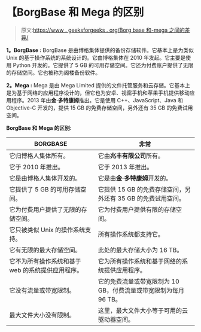 # 【BorgBase 和 Mega 的区别

> 原文:[https://www . geeksforgeeks . org/Borg base 和-mega 之间的差异/](https://www.geeksforgeeks.org/difference-between-borgbase-and-mega/)

**1。BorgBase :**
BorgBase 是由博格集体提供的备份存储软件。它基本上是为类似 Unix 的基于操作系统的系统设计的。它由博格集体在 2010 年发起。它主要是使用 Python 开发的。它提供了 5 GB 的可用存储空间。它还为付费账户提供了无限的存储空间。它也被称为阁楼备份软件。

**2。Mega :**
Mega 是由 Mega Limited 提供的文件托管服务和云存储。它基本上是为基于网络的应用程序设计的，但它也为安卓、视窗手机和苹果手机提供移动应用程序。2013 年由**金·多特康姆**推出。它是使用 C++、JavaScript、Java 和 Objective-C 开发的，提供 15 GB 的免费存储空间，另外还有 35 GB 的免费试用空间。

**BorgBase 和 Mega 的区别:**

<center>

| BORGBASE | 非常 |
| --- | --- |
| 它归博格人集体所有。 | 它由**兆丰有限公司**所有。 |
| 它于 2010 年推出。 | 它于 2013 年推出。 |
| 它是由博格人集体开发的。 | 它是由**金·多特康姆**开发的。 |
| 它提供了 5 GB 的可用存储空间。 | 它提供 15 GB 的免费存储空间，另外还有 35 GB 的免费试用空间。 |
| 它为付费用户提供了无限的存储空间。 | 它为付费用户提供有限的存储空间。 |
| 它只被类似 Unix 的操作系统支持。 | 所有操作系统都支持它。 |
| 它有无限的最大存储空间。 | 此处的最大存储大小为 16 TB。 |
| 它不为所有操作系统和基于 web 的系统提供应用程序。 | 它为所有操作系统和基于网络的系统提供应用程序。 |
| 它没有流量或带宽限制。 | 它的免费流量或带宽限制为 10 GB，付费流量或带宽限制为每月 96 TB。 |
| 最大文件大小没有限制。 | 这里，最大文件大小等于可用的云驱动器空间。 |

</center>